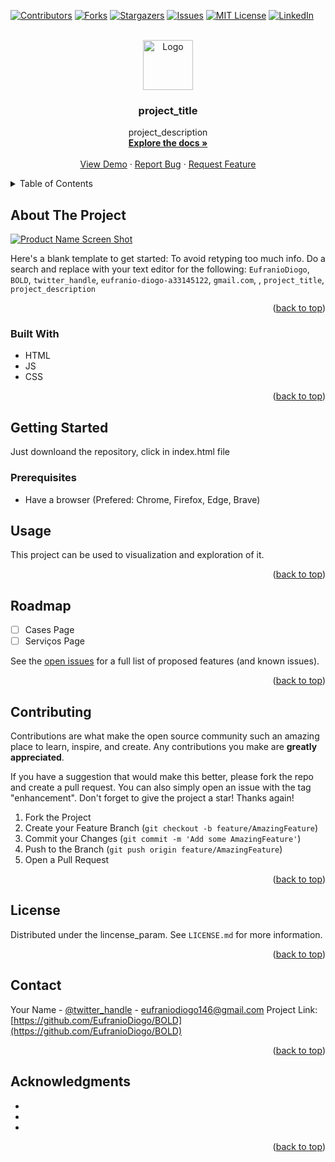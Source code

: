 <div id="top"></div>
<!--
*** Thanks for checking out the Best-README-Template. If you have a suggestion
*** that would make this better, please fork the repo and create a pull request
*** or simply open an issue with the tag "enhancement".
*** Don't forget to give the project a star!
*** Thanks again! Now go create something AMAZING! :D
-->



<!-- PROJECT SHIELDS -->
<!--
*** I'm using markdown "reference style" links for readability.
*** Reference links are enclosed in brackets [ ] instead of parentheses ( ).
*** See the bottom of this document for the declaration of the reference variables
*** for contributors-url, forks-url, etc. This is an optional, concise syntax you may use.
*** https://www.markdownguide.org/basic-syntax/#reference-style-links
-->
[![Contributors][contributors-shield]](https://github.com/EufranioDiogo/BOLD/CONTRIBUTORS.md)
[![Forks][forks-shield]](https://github.com/EufranioDiogo/BOLD/fork)
[![Stargazers][stars-shield]][stars-url]
[![Issues][issues-shield]](https://github.com/EufranioDiogo/BOLD/issues)
[![MIT License][license-shield]](https://github.com/EufranioDiogo/BOLD/blob/master/LICENSE)
[![LinkedIn][linkedin-shield]](https://www.linkedin.com/in/eufranio-diogo-a33145122/)



<!-- PROJECT LOGO -->
<br />
<div align="center">
  <a href="https://github.com/EufranioDiogo/BOLD">
    <img src="images/logo_param.png" alt="Logo" width="80" height="80">
  </a>

<h3 align="center">project_title</h3>

  <p align="center">
    project_description
    <br />
    <a href="https://github.com/EufranioDiogo/BOLD"><strong>Explore the docs »</strong></a>
    <br />
    <br />
    <a href="https://eufraniodiogo.github.io/BOLD">View Demo</a>
    ·
    <a href="https://github.com/EufranioDiogo/BOLD/issues">Report Bug</a>
    ·
    <a href="https://github.com/EufranioDiogo/BOLD/issues">Request Feature</a>
  </p>
</div>



<!-- TABLE OF CONTENTS -->
<details>
  <summary>Table of Contents</summary>
  <ol>
    <li>
      <a href="#about-the-project">About The Project</a>
      <ul>
        <li><a href="#built-with">Built With</a></li>
      </ul>
    </li>
    <li>
      <a href="#getting-started">Getting Started</a>
      <ul>
        <li><a href="#prerequisites">Prerequisites</a></li>
        <li><a href="#installation">Installation</a></li>
      </ul>
    </li>
    <li><a href="#usage">Usage</a></li>
    <li><a href="#roadmap">Roadmap</a></li>
    <li><a href="#contributing">Contributing</a></li>
    <li><a href="#license">License</a></li>
    <li><a href="#contact">Contact</a></li>
    <li><a href="#acknowledgments">Acknowledgments</a></li>
  </ol>
</details>



<!-- ABOUT THE PROJECT -->
## About The Project

[![Product Name Screen Shot][product-screenshot]](https://eufraniodiogo.github.io/BOLD)

Here's a blank template to get started: To avoid retyping too much info. Do a search and replace with your text editor for the following: `EufranioDiogo`, `BOLD`, `twitter_handle`, `eufranio-diogo-a33145122`, `gmail.com`, , `project_title`, `project_description`

<p align="right">(<a href="#top">back to top</a>)</p>



### Built With

* HTML
* JS
* CSS

<p align="right">(<a href="#top">back to top</a>)</p>



<!-- GETTING STARTED -->
## Getting Started

Just downloand the repository, click in index.html file

### Prerequisites

* Have a browser (Prefered: Chrome, Firefox, Edge, Brave)


<!-- USAGE EXAMPLES -->
## Usage

This project can be used to visualization and exploration of it.

<p align="right">(<a href="#top">back to top</a>)</p>



<!-- ROADMAP -->
## Roadmap

- [ ] Cases Page
- [ ] Serviços Page

See the [open issues](https://github.com/EufranioDiogo/BOLD/issues) for a full list of proposed features (and known issues).

<p align="right">(<a href="#top">back to top</a>)</p>



<!-- CONTRIBUTING -->
## Contributing

Contributions are what make the open source community such an amazing place to learn, inspire, and create. Any contributions you make are **greatly appreciated**.

If you have a suggestion that would make this better, please fork the repo and create a pull request. You can also simply open an issue with the tag "enhancement".
Don't forget to give the project a star! Thanks again!

1. Fork the Project
2. Create your Feature Branch (`git checkout -b feature/AmazingFeature`)
3. Commit your Changes (`git commit -m 'Add some AmazingFeature'`)
4. Push to the Branch (`git push origin feature/AmazingFeature`)
5. Open a Pull Request

<p align="right">(<a href="#top">back to top</a>)</p>



<!-- LICENSE -->
## License

Distributed under the lincense_param. See `LICENSE.md` for more information.

<p align="right">(<a href="#top">back to top</a>)</p>



<!-- CONTACT -->
## Contact

Your Name - [@twitter_handle](https://twitter.com/twitter_handle) - eufraniodiogo146@gmail.com
Project Link: [https://github.com/EufranioDiogo/BOLD](https://github.com/EufranioDiogo/BOLD)

<p align="right">(<a href="#top">back to top</a>)</p>



<!-- ACKNOWLEDGMENTS -->
## Acknowledgments

* []()
* []()
* []()

<p align="right">(<a href="#top">back to top</a>)</p>



<!-- MARKDOWN LINKS & IMAGES -->
<!-- https://www.markdownguide.org/basic-syntax/#reference-style-links -->
[contributors-shield]: https://img.shields.io/github/contributors/EufranioDiogo/BOLD.svg?style=for-the-badge
[contributors-url]: https://github.com/EufranioDiogo/BOLD/graphs/contributors
[forks-shield]: https://img.shields.io/github/forks/EufranioDiogo/BOLD.svg?style=for-the-badge
[forks-url]: https://github.com/EufranioDiogo/BOLD/network/members
[stars-shield]: https://img.shields.io/github/stars/EufranioDiogo/BOLD.svg?style=for-the-badge
[stars-url]: https://github.com/EufranioDiogo/BOLD/stargazers
[issues-shield]: https://img.shields.io/github/issues/EufranioDiogo/BOLD.svg?style=for-the-badge
[issues-url]: https://github.com/EufranioDiogo/BOLD/issues
[license-shield]: https://img.shields.io/github/license/EufranioDiogo/BOLD.svg?style=for-the-badge
[license-url]: https://github.com/EufranioDiogo/BOLD/blob/master/LICENSE.txt
[linkedin-shield]: https://img.shields.io/badge/-LinkedIn-black.svg?style=for-the-badge&logo=linkedin&colorB=555
[linkedin-url]: https://linkedin.com/in/eufranio-diogo-a33145122
[product-screenshot]: images/screenshot_param.png
